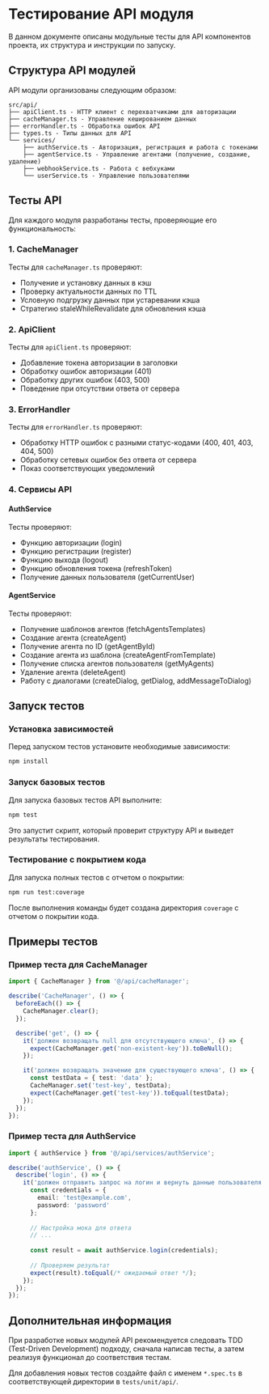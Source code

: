 # Тестирование API модуля

В данном документе описаны модульные тесты для API компонентов проекта, их структура и инструкции по запуску.

## Структура API модулей

API модули организованы следующим образом:

```
src/api/
├── apiClient.ts - HTTP клиент с перехватчиками для авторизации
├── cacheManager.ts - Управление кешированием данных
├── errorHandler.ts - Обработка ошибок API
├── types.ts - Типы данных для API
└── services/
    ├── authService.ts - Авторизация, регистрация и работа с токенами
    ├── agentService.ts - Управление агентами (получение, создание, удаление)
    ├── webhookService.ts - Работа с вебхуками
    └── userService.ts - Управление пользователями
```

## Тесты API

Для каждого модуля разработаны тесты, проверяющие его функциональность:

### 1. CacheManager

Тесты для `cacheManager.ts` проверяют:
- Получение и установку данных в кэш
- Проверку актуальности данных по TTL
- Условную подгрузку данных при устаревании кэша
- Стратегию staleWhileRevalidate для обновления кэша

### 2. ApiClient

Тесты для `apiClient.ts` проверяют:
- Добавление токена авторизации в заголовки
- Обработку ошибок авторизации (401)
- Обработку других ошибок (403, 500)
- Поведение при отсутствии ответа от сервера

### 3. ErrorHandler

Тесты для `errorHandler.ts` проверяют:
- Обработку HTTP ошибок с разными статус-кодами (400, 401, 403, 404, 500)
- Обработку сетевых ошибок без ответа от сервера
- Показ соответствующих уведомлений

### 4. Сервисы API

#### AuthService

Тесты проверяют:
- Функцию авторизации (login)
- Функцию регистрации (register)
- Функцию выхода (logout)
- Функцию обновления токена (refreshToken)
- Получение данных пользователя (getCurrentUser)

#### AgentService

Тесты проверяют:
- Получение шаблонов агентов (fetchAgentsTemplates)
- Создание агента (createAgent)
- Получение агента по ID (getAgentById)
- Создание агента из шаблона (createAgentFromTemplate)
- Получение списка агентов пользователя (getMyAgents)
- Удаление агента (deleteAgent)
- Работу с диалогами (createDialog, getDialog, addMessageToDialog)

## Запуск тестов

### Установка зависимостей

Перед запуском тестов установите необходимые зависимости:

```bash
npm install
```

### Запуск базовых тестов

Для запуска базовых тестов API выполните:

```bash
npm test
```

Это запустит скрипт, который проверит структуру API и выведет результаты тестирования.

### Тестирование с покрытием кода

Для запуска полных тестов с отчетом о покрытии:

```bash
npm run test:coverage
```

После выполнения команды будет создана директория `coverage` с отчетом о покрытии кода.

## Примеры тестов

### Пример теста для CacheManager

```typescript
import { CacheManager } from '@/api/cacheManager';

describe('CacheManager', () => {
  beforeEach(() => {
    CacheManager.clear();
  });

  describe('get', () => {
    it('должен возвращать null для отсутствующего ключа', () => {
      expect(CacheManager.get('non-existent-key')).toBeNull();
    });

    it('должен возвращать значение для существующего ключа', () => {
      const testData = { test: 'data' };
      CacheManager.set('test-key', testData);
      expect(CacheManager.get('test-key')).toEqual(testData);
    });
  });
});
```

### Пример теста для AuthService

```typescript
import { authService } from '@/api/services/authService';

describe('authService', () => {
  describe('login', () => {
    it('должен отправить запрос на логин и вернуть данные пользователя', async () => {
      const credentials = {
        email: 'test@example.com',
        password: 'password'
      };
      
      // Настройка мока для ответа
      // ...
      
      const result = await authService.login(credentials);
      
      // Проверяем результат
      expect(result).toEqual(/* ожидаемый ответ */);
    });
  });
});
```

## Дополнительная информация

При разработке новых модулей API рекомендуется следовать TDD (Test-Driven Development) подходу, сначала написав тесты, а затем реализуя функционал до соответствия тестам.

Для добавления новых тестов создайте файл с именем `*.spec.ts` в соответствующей директории в `tests/unit/api/`. 